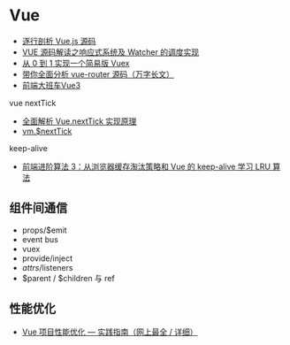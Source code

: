 # Vue

- [逐行剖析 Vue.js 源码](https://nlrx-wjc.github.io/Learn-Vue-Source-Code/)
- [VUE 源码解读之响应式系统及 Watcher 的调度实现](https://mp.weixin.qq.com/s/NsNlTCxl3F6JHXEt61-jMw)
- [从 0 到 1 实现一个简易版 Vuex](https://juejin.im/post/5e3771e4e51d4502671a444d)
- [带你全面分析 vue-router 源码（万字长文）](https://juejin.im/post/5e456513f265da573c0c6d4b)
- [前端大班车Vue3](https://www.josephxia.com/vue3/#%E4%BB%A3%E7%A0%81%E5%9C%B0%E5%9D%80)

vue nextTick

- [全面解析 Vue.nextTick 实现原理](https://juejin.im/entry/5aced80b518825482e39441e)
- [vm.\$nextTick](https://nlrx-wjc.github.io/Learn-Vue-Source-Code/instanceMethods/lifecycle.html#_3-vm-nexttick)

keep-alive

- [前端进阶算法 3：从浏览器缓存淘汰策略和 Vue 的 keep-alive 学习 LRU 算法](https://github.com/sisterAn/JavaScript-Algorithms/issues/9)

## 组件间通信

- props/\$emit
- event bus
- vuex
- provide/inject
- $attrs/$listeners
- $parent / $children 与 ref

## 性能优化

- [Vue 项目性能优化 — 实践指南（网上最全 / 详细）](https://juejin.im/post/5d548b83f265da03ab42471d)
